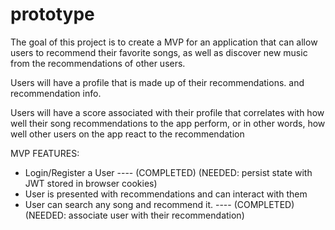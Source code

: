 # prototype


The goal of this project is to create a MVP for an application that can allow users to recommend their favorite songs, as well as discover new music from the recommendations of other users. 


Users will have a profile that is made up of their recommendations. and recommendation info. 


Users will have a score associated with their profile that correlates with how well their song recommendations to the app perform, or in other words, how well other users on the app react to the recommendation


MVP FEATURES:

- Login/Register a User ---- (COMPLETED) (NEEDED: persist state with JWT stored in browser cookies)
- User is presented with recommendations and can interact with them
- User can search any song and recommend it. ---- (COMPLETED)(NEEDED: associate user with their recommendation) 
